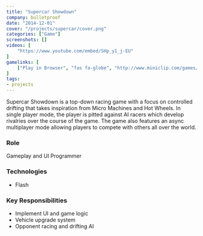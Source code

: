 ```yaml
---
title: "Supercar Showdown"
company: bulletproof
date: "2014-12-01"
cover: "/projects/supercar/cover.png"
categories: ["Game"]
screenshots: []
videos: [
    "https://www.youtube.com/embed/SHp_y1_j-EU"
]
gamelinks: [
    ["Play in Browser", "fas fa-globe", "http://www.miniclip.com/games/supercar-showdown/en/"],
]
tags:
- projects
---
```


Supercar Showdown is a top-down racing game with a focus on controlled drifting that takes inspiration from Micro Machines and Hot Wheels. In single player mode, the player is pitted against AI racers which develop rivalries over the course of the game. The game also features an async multiplayer mode allowing players to compete with others all over the world.

### Role
Gameplay and UI Programmer

### Technologies
* Flash

### Key Responsibilities
* Implement UI and game logic
* Vehicle upgrade system
* Opponent racing and drifting AI